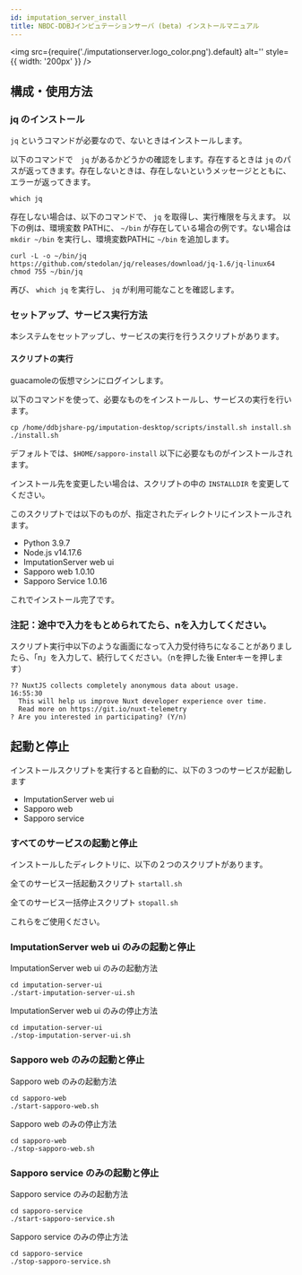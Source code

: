 ```yaml
---
id: imputation_server_install
title: NBDC-DDBJインピュテーションサーバ (beta) インストールマニュアル 
---
```


<img
  src={require('./imputationserver.logo_color.png').default}
  alt=''
  style={{ width: '200px' }}
/>

## 構成・使用方法

### jq のインストール

`jq` というコマンドが必要なので、ないときはインストールします。

以下のコマンドで　`jq` があるかどうかの確認をします。存在するときは `jq` のパスが返ってきます。存在しないときは、存在しないというメッセージとともに、エラーが返ってきます。

```
which jq
```

存在しない場合は、以下のコマンドで、 `jq` を取得し、実行権限を与えます。
以下の例は、環境変数 PATHに、 `~/bin` が存在している場合の例です。ない場合は `mkdir ~/bin` を実行し、環境変数PATHに `~/bin` を追加します。

```
curl -L -o ~/bin/jq https://github.com/stedolan/jq/releases/download/jq-1.6/jq-linux64
chmod 755 ~/bin/jq
```

再び、 `which jq` を実行し、 `jq` が利用可能なことを確認します。

### セットアップ、サービス実行方法

本システムをセットアップし、サービスの実行を行うスクリプトがあります。

#### スクリプトの実行

guacamoleの仮想マシンにログインします。

以下のコマンドを使って、必要なものをインストールし、サービスの実行を行います。

```
cp /home/ddbjshare-pg/imputation-desktop/scripts/install.sh install.sh
./install.sh
```



デフォルトでは、`$HOME/sapporo-install` 以下に必要なものがインストールされます。

インストール先を変更したい場合は、スクリプトの中の `INSTALLDIR` を変更してください。

このスクリプトでは以下のものが、指定されたディレクトリにインストールされます。

- Python 3.9.7
- Node.js v14.17.6
- ImputationServer web ui
- Sapporo web 1.0.10
- Sapporo Service 1.0.16

これでインストール完了です。

### 注記：途中で入力をもとめられてたら、nを入力してください。

スクリプト実行中以下のような画面になって入力受付待ちになることがありましたら、「n」を入力して、続行してください。（nを押した後 Enterキーを押します）

```
?? NuxtJS collects completely anonymous data about usage.                                                                                                                                                                            16:55:30
  This will help us improve Nuxt developer experience over time.
  Read more on https://git.io/nuxt-telemetry
? Are you interested in participating? (Y/n)
```

## 起動と停止

インストールスクリプトを実行すると自動的に、以下の３つのサービスが起動します

- ImputationServer web ui
- Sapporo web
- Sapporo service


### すべてのサービスの起動と停止

インストールしたディレクトリに、以下の２つのスクリプトがあります。

全てのサービス一括起動スクリプト
`startall.sh `

全てのサービス一括停止スクリプト
`stopall.sh `

これらをご使用ください。


### ImputationServer web ui のみの起動と停止

ImputationServer web ui のみの起動方法

```
cd imputation-server-ui
./start-imputation-server-ui.sh
```

ImputationServer web ui のみの停止方法

```
cd imputation-server-ui
./stop-imputation-server-ui.sh
```

### Sapporo web のみの起動と停止

Sapporo web のみの起動方法

```
cd sapporo-web
./start-sapporo-web.sh
```

Sapporo web のみの停止方法

```
cd sapporo-web
./stop-sapporo-web.sh
```


### Sapporo service のみの起動と停止

Sapporo service のみの起動方法

```
cd sapporo-service
./start-sapporo-service.sh
```

Sapporo service のみの停止方法

```
cd sapporo-service
./stop-sapporo-service.sh
```
